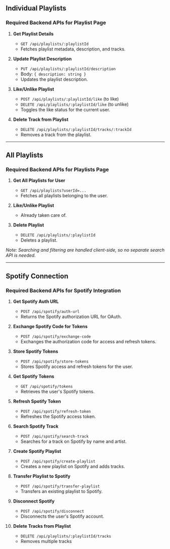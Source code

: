 ## Individual Playlists

### Required Backend APIs for Playlist Page

1. **Get Playlist Details**
   - `GET /api/playlists/:playlistId`
   - Fetches playlist metadata, description, and tracks.

2. **Update Playlist Description**
   - `PUT /api/playlists/:playlistId/description`
   - Body: `{ description: string }`
   - Updates the playlist description.

3. **Like/Unlike Playlist**
   - `POST /api/playlists/:playlistId/like` (to like)
   - `DELETE /api/playlists/:playlistId/like` (to unlike)
   - Toggles the like status for the current user.

4. **Delete Track from Playlist**
   - `DELETE /api/playlists/:playlistId/tracks/:trackId`
   - Removes a track from the playlist.

---

## All Playlists

### Required Backend APIs for Playlists Page

1. **Get All Playlists for User**
   - `GET /api/playlists?userId=...`
   - Fetches all playlists belonging to the user.

2. **Like/Unlike Playlist**
    - Already taken care of.

3. **Delete Playlist**
   - `DELETE /api/playlists/:playlistId`
   - Deletes a playlist.

*Note: Searching and filtering are handled client-side, so no separate search API is needed.*

---

## Spotify Connection

### Required Backend APIs for Spotify Integration

1. **Get Spotify Auth URL**
   - `POST /api/spotify/auth-url`
   - Returns the Spotify authorization URL for OAuth.

2. **Exchange Spotify Code for Tokens**
   - `POST /api/spotify/exchange-code`
   - Exchanges the authorization code for access and refresh tokens.

3. **Store Spotify Tokens**
   - `POST /api/spotify/store-tokens`
   - Stores Spotify access and refresh tokens for the user.

4. **Get Spotify Tokens**
   - `GET /api/spotify/tokens`
   - Retrieves the user's Spotify tokens.

5. **Refresh Spotify Token**
   - `POST /api/spotify/refresh-token`
   - Refreshes the Spotify access token.

6. **Search Spotify Track**
   - `POST /api/spotify/search-track`
   - Searches for a track on Spotify by name and artist.

7. **Create Spotify Playlist**
   - `POST /api/spotify/create-playlist`
   - Creates a new playlist on Spotify and adds tracks.

8. **Transfer Playlist to Spotify**
   - `POST /api/spotify/transfer-playlist`
   - Transfers an existing playlist to Spotify.

9. **Disconnect Spotify**
   - `POST /api/spotify/disconnect`
   - Disconnects the user's Spotify account.

10. **Delete Tracks from Playlist**
    - `DELETE /api/playlists/:playlistId/tracks`
    - Removes multiple tracks
